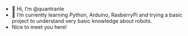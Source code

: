 - 👋 Hi, I’m @quantranle
- 🌱 I’m currently learning Python, Arduino, RasberryPi and trying a basic project to understand very basic knowledge about robots.
- Nice to meet you here!


